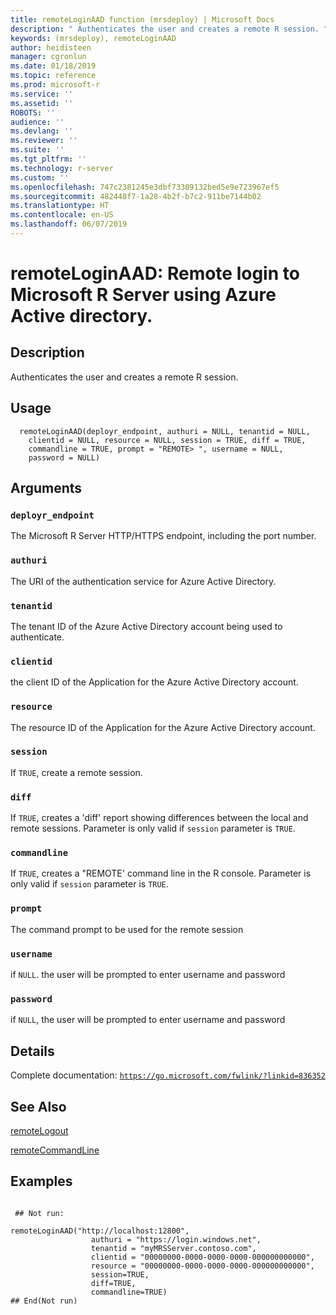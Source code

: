```yaml
---
title: remoteLoginAAD function (mrsdeploy) | Microsoft Docs
description: " Authenticates the user and creates a remote R session. "
keywords: (mrsdeploy), remoteLoginAAD
author: heidisteen
manager: cgronlun
ms.date: 01/18/2019
ms.topic: reference
ms.prod: microsoft-r
ms.service: ''
ms.assetid: ''
ROBOTS: ''
audience: ''
ms.devlang: ''
ms.reviewer: ''
ms.suite: ''
ms.tgt_pltfrm: ''
ms.technology: r-server
ms.custom: ''
ms.openlocfilehash: 747c2381245e3dbf73309132bed5e9e723967ef5
ms.sourcegitcommit: 482448f7-1a28-4b2f-b7c2-911be7144b02
ms.translationtype: HT
ms.contentlocale: en-US
ms.lasthandoff: 06/07/2019
---
```

 # <a name="remoteloginaad-remote-login-to-microsoft-r-server-using-azure-active-directory"></a>remoteLoginAAD: Remote login to Microsoft R Server using Azure Active directory. 
 ## <a name="description"></a>Description

Authenticates the user and creates a remote R session.


 ## <a name="usage"></a>Usage

```   
  remoteLoginAAD(deployr_endpoint, authuri = NULL, tenantid = NULL,
    clientid = NULL, resource = NULL, session = TRUE, diff = TRUE,
    commandline = TRUE, prompt = "REMOTE> ", username = NULL,
    password = NULL)

```

 ## <a name="arguments"></a>Arguments



 ### `deployr_endpoint`
 The Microsoft R Server HTTP/HTTPS endpoint, including the port number. 



 ### `authuri`
 The URI of the authentication service for Azure Active Directory. 



 ### `tenantid`
 The tenant ID of the Azure Active Directory account being used to authenticate. 



 ### `clientid`
 the client ID of the Application for the Azure Active Directory account. 



 ### `resource`
 The resource ID of the Application for the Azure Active Directory account. 



 ### `session`
 If `TRUE`,  create a remote session. 



 ### `diff`
 If `TRUE`, creates a 'diff' report showing differences between the local and remote sessions. Parameter is only valid if `session` parameter is `TRUE`. 



 ### `commandline`
 If `TRUE`,  creates a "REMOTE' command line in the R console. Parameter is only valid if `session` parameter is `TRUE`. 



 ### `prompt`
 The command prompt to be used for the remote session 



 ### `username`
 if `NULL`. the user will be prompted to enter username and password 



 ### `password`
 if `NULL`, the user will be prompted to enter username and password 



 ## <a name="details"></a>Details

Complete documentation: [`https://go.microsoft.com/fwlink/?linkid=836352`](https://go.microsoft.com/fwlink/?linkid=836352)



 ## <a name="see-also"></a>See Also

[remoteLogout](remoteLogout.md)

[remoteCommandLine](remoteCommandLine.md)

 ## <a name="examples"></a>Examples

 ```

  ## Not run:

remoteLoginAAD("http://localhost:12800",
                   authuri = "https://login.windows.net",
                   tenantid = "myMRSServer.contoso.com",
                   clientid = "00000000-0000-0000-0000-000000000000",
                   resource = "00000000-0000-0000-0000-000000000000",
                   session=TRUE,
                   diff=TRUE,
                   commandline=TRUE)
 ## End(Not run) 
```

